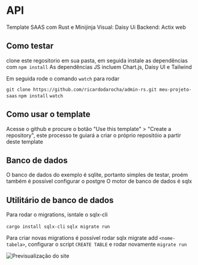 # API

Template SAAS com Rust e Minijinja
Visual: Daisy Ui
Backend: Actix web

## Como testar

clone este regositorio em sua pasta, em seguida instale as dependências com `npm install`
As dependências JS incluem Chart.js, Daisy UI e Tailwind

Em seguida rode o comando `watch` para rodar

`git clone https://github.com/ricardodarocha/admin-rs.git meu-projeto-saas`
`npm install`
`watch`

## Como usar o template

Acesse o github e procure o botão "Use this template" > "Create a repository", este processo te guiará a criar o próprio repositóio a partir deste template

## Banco de dados

O banco de dados do exemplo é sqlite, portanto simples de testar, proém também é possível configurar o postgre
O motor de banco de dados é sqlx

## Utilitário de banco de dados

Para rodar o migrations, isntale o sqlx-cli

`cargo install sqlx-cli`
`sqlx migrate run`

Para criar novas migrations é possível rodar sqlx migrate add `<nome-tabela>`, configurar o script `CREATE TABLE` e rodar novamente `migrate run`

![Previsualização do site](https://github.com/ricardodarocha/api/blob/templates/preview.GIF)
